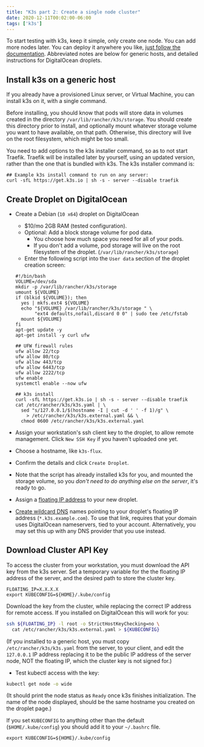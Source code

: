 ```yaml
---
title: "K3s part 2: Create a single node cluster"
date: 2020-12-11T00:02:00-06:00
tags: ['k3s']
---
```


To start testing with k3s, keep it simple, only create one node. You can add
more nodes later. You can deploy it anywhere you like, [just follow the
documentation](https://rancher.com/docs/k3s/latest/en/quick-start/). Abbreviated
notes are below for generic hosts, and detailed instructions for DigitalOcean
droplets.

## Install k3s on a generic host

If you already have a provisioned Linux server, or Virtual Machine, you can
install k3s on it, with a single command.

Before installing, you should know that pods will store data in volumes created
in the directory `/var/lib/rancher/k3s/storage`. You should create this
directory prior to install, and optionally mount whatever storage volume you
want to have available, on that path. Otherwise, this directory will live on the
root filesystem, which might be too small.

You need to add options to the k3s installer command, so as to not start
Traefik. Traefik will be installed later by yourself, using an updated version,
rather than the one that is bundled with k3s. The k3s installer command is:

```
## Example k3s install command to run on any server:
curl -sfL https://get.k3s.io | sh -s - server --disable traefik
```

## Create Droplet on DigitalOcean

 * Create a Debian (`10 x64`) droplet on DigitalOcean
   * $10/mo 2GB RAM (tested configuration).
   * Optional: Add a block storage volume for pod data.
     * You choose how much space you need for all of your pods.
     * If you don't add a volume, pod storage will live on the root filesystem
       of the droplet. (`/var/lib/rancher/k3s/storage`)
   * Enter the following script into the `User data` section of the droplet
     creation screen:
   
   ```
   #!/bin/bash
   VOLUME=/dev/sda
   mkdir -p /var/lib/rancher/k3s/storage
   umount ${VOLUME}
   if (blkid ${VOLUME}); then 
     yes | mkfs.ext4 ${VOLUME}
     echo "${VOLUME} /var/lib/rancher/k3s/storage " \
          "ext4 defaults,nofail,discard 0 0" | sudo tee /etc/fstab
     mount ${VOLUME}
   fi
   apt-get update -y
   apt-get install -y curl ufw
   
   ## UFW firewall rules
   ufw allow 22/tcp
   ufw allow 80/tcp
   ufw allow 443/tcp
   ufw allow 6443/tcp
   ufw allow 2222/tcp
   ufw enable
   systemctl enable --now ufw

   ## k3s install
   curl -sfL https://get.k3s.io | sh -s - server --disable traefik
   cat /etc/rancher/k3s/k3s.yaml | \
     sed "s/127.0.0.1/$(hostname -I | cut -d ' ' -f 1)/g" \
       > /etc/rancher/k3s/k3s.external.yaml && \
     chmod 0600 /etc/rancher/k3s/k3s.external.yaml
   ```

 * Assign your workstation's ssh client key to the droplet, to allow remote
   management. Click `New SSH Key` if you haven't uploaded one yet.
   
 * Choose a hostname, like `k3s-flux`.
   
 * Confirm the details and click `Create Droplet`.
 
 * Note that the script has already installed k3s for you, and mounted the
   storage volume, so you *don't need to do anything else on the server*, it's
   ready to go.
   
 * Assign a [floating IP
   address](https://cloud.digitalocean.com/networking/floating_ips) to your new
   droplet.
   
 * [Create wildcard DNS](https://cloud.digitalocean.com/networking/domains)
   names pointing to your droplet's floating IP address
   (`*.k3s.example.com`). To use that link, requires that your domain uses
   DigitalOcean nameservers, tied to your account. Alternatively, you may set
   this up with any DNS provider that you use instead.
   
## Download Cluster API Key

To access the cluster from your workstation, you must download the API key from
the k3s server. Set a temporary variable for the the floating IP address of the
server, and the desired path to store the cluster key.

```env
FLOATING_IP=X.X.X.X
export KUBECONFIG=${HOME}/.kube/config
```

Download the key from the cluster, while replacing the correct IP address for
remote access. If you installed on DigitalOcean this will work for you:

```bash
ssh ${FLOATING_IP} -l root -o StrictHostKeyChecking=no \
  cat /etc/rancher/k3s/k3s.external.yaml > ${KUBECONFIG}
```

(If you installed to a generic host, you must copy `/etc/rancher/k3s/k3s.yaml`
from the server, to your client, and edit the `127.0.0.1` IP address replacing
it to be the public IP address of the server node, NOT the floating IP, which
the cluster key is not signed for.)

 * Test kubectl access with the key:
 
 ```bash
 kubectl get node -o wide
 ```
(It should print the node status as `Ready` once k3s finishes initialization. The name of the node displayed, should be the same hostname you created on the droplet page.)

If you set `KUBECONFIG` to anything other than the default
(`$HOME/.kube/config`) you should add it to your `~/.bashrc` file.

```env-static
export KUBECONFIG=${HOME}/.kube/config
```
